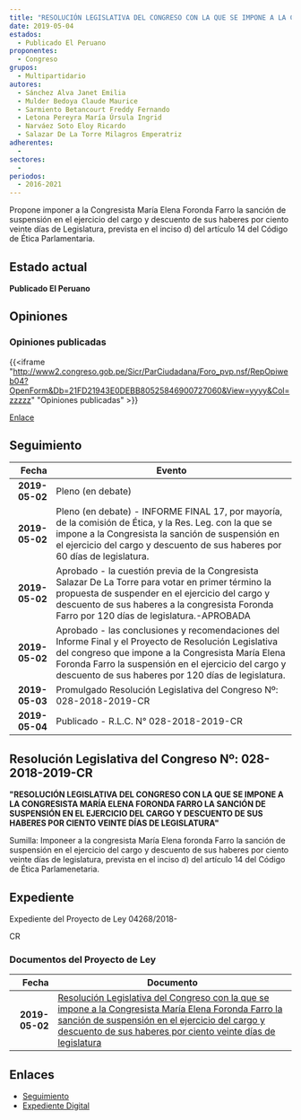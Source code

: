 ```yaml
---
title: "RESOLUCIÓN LEGISLATIVA DEL CONGRESO CON LA QUE SE IMPONE A LA CONGRESISTA MARÍA ELENA FORONDA FARRO LA SANCIÓN DE SUSPENSIÓN EN EL EJERCICIO DEL CARGO Y DESCUENTO DE SUS HABERES POR CIENTO VEINTE DÍAS DE LEGISLATURA"
date: 2019-05-04
estados: 
  - Publicado El Peruano
proponentes: 
  - Congreso
grupos: 
  - Multipartidario
autores: 
  - Sánchez Alva Janet Emilia
  - Mulder Bedoya Claude Maurice
  - Sarmiento Betancourt Freddy Fernando
  - Letona Pereyra María Úrsula Ingrid
  - Narváez Soto Eloy Ricardo
  - Salazar De La Torre Milagros Emperatriz
adherentes: 
  - 
sectores: 
  - 
periodos: 
  - 2016-2021
---
```


Propone imponer a la Congresista María Elena Foronda Farro la sanción de suspensión en el ejercicio del cargo y descuento de sus haberes por ciento veinte días de Legislatura, prevista en el inciso d) del artículo 14 del Código de Ética Parlamentaria.


## Estado actual

**Publicado El Peruano**

## Opiniones

### Opiniones publicadas

{{<iframe "http://www2.congreso.gob.pe/Sicr/ParCiudadana/Foro_pvp.nsf/RepOpiweb04?OpenForm&Db=21FD21943E0DEBB80525846900727060&View=yyyy&Col=zzzzz" "Opiniones publicadas" >}}

[Enlace](http://www2.congreso.gob.pe/Sicr/ParCiudadana/Foro_pvp.nsf/RepOpiweb04?OpenForm&Db=21FD21943E0DEBB80525846900727060&View=yyyy&Col=zzzzz)

## Seguimiento

| Fecha | Evento |
|------:|--------|
| **2019-05-02** | Pleno (en debate)|
| **2019-05-02** | Pleno (en debate) - INFORME FINAL 17, por mayoría, de la comisión de Ética, y la Res. Leg. con la que se impone a la Congresista la sanción de suspensión en el ejercicio del cargo y descuento de sus haberes por 60 días de legislatura.|
| **2019-05-02** | Aprobado - la cuestión previa de la Congresista Salazar De La Torre para votar en primer término la propuesta de suspender en el ejercicio del cargo y descuento de sus haberes a la congresista Foronda Farro por 120 días de legislatura.-APROBADA|
| **2019-05-02** | Aprobado - las conclusiones y recomendaciones del Informe Final y el Proyecto de Resolución Legislativa del congreso que impone a la Congresista María Elena Foronda Farro la suspensión en el ejercicio del cargo y descuento de sus haberes por 120 días de legislatura.|
| **2019-05-03** | Promulgado Resolución Legislativa del Congreso Nº: 028-2018-2019-CR|
| **2019-05-04** | Publicado - R.L.C. N° 028-2018-2019-CR|

## Resolución Legislativa del Congreso Nº: 028-2018-2019-CR

**"RESOLUCIÓN LEGISLATIVA DEL CONGRESO CON LA QUE SE IMPONE A LA CONGRESISTA MARÍA ELENA FORONDA FARRO LA SANCIÓN DE SUSPENSIÓN EN EL EJERCICIO DEL CARGO Y DESCUENTO DE SUS HABERES POR CIENTO VEINTE DÍAS DE LEGISLATURA"**

Sumilla: Imponeer a la congresista María Elena foronda Farro la sanción de suspensión en el ejercicio del cargo y descuento de sus haberes por ciento veinte días de legislatura, prevista en el inciso d) del artículo 14 del Código de Ética Parlamenetaria.


## Expediente

Expediente del Proyecto de Ley 04268/2018-

CR


### Documentos del Proyecto de Ley

| Fecha | Documento |
|------:|--------|
| **2019-05-02** | [Resolución Legislativa del Congreso con la que se impone a la Congresista María Elena Foronda Farro la sanción de suspensión en el ejercicio del cargo y descuento de sus haberes por ciento veinte días de legislatura](http://www.leyes.congreso.gob.pe/Documentos/2016_2021/Proyectos_de_Ley_y_de_Resoluciones_Legislativas/PL0426820190502.pdf) |

## Enlaces 

- [Seguimiento](http://www2.congreso.gob.pe/Sicr/TraDocEstProc/CLProLey2016.nsf/f7fff46988ca05b1052578e100829cc7/44a5775d8cf7cd6a052583f5000464fb?OpenDocument)
- [Expediente Digital](http://www2.congreso.gob.pe/Sicr/TraDocEstProc/CLProLey2016.nsf/f7fff46988ca05b1052578e100829cc7/44a5775d8cf7cd6a052583f5000464fb?OpenDocument&Click=05257FB7005EB655.eb71d0cf91d8294e05256cdf006b5706/$Body/0.1C6C)
